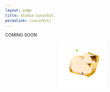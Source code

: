 ```yaml
---
layout: page
title: Studio Cucurbit. 
permalink: /cucurbit/
---
```


COMING SOON
<p align="center">
  <img src="https://raw.githubusercontent.com/kbys88/kbys88.github.io/main/images/cucurbit.png" width="30%">
</p>
